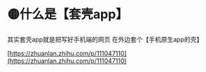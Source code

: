 # 🟡什么是【套壳app】

其实套壳app就是把写好手机端的网页 在外边套个【手机原生app的壳】  

[https://zhuanlan.zhihu.com/p/111047110](https://zhuanlan.zhihu.com/p/111047110)

##